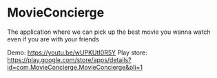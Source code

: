 # MovieConcierge

The application where we can pick up the best movie you wanna watch even if you are with your friends

Demo:
https://youtu.be/wUPKUtI0R5Y
Play store:
https://play.google.com/store/apps/details?id=com.MovieConcierge.MovieConcierge&pli=1
